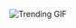 ![Trending GIF](https://media1.giphy.com/media/v1.Y2lkPThiYjIxNzcyMWowZXE2dnZidXJla2ZtbGMyeTNtN2hzZW5rODI0NGw4NGo4NnduZCZlcD12MV9naWZzX3NlYXJjaCZjdD1n/bGgsc5mWoryfgKBx1u/giphy.gif)
